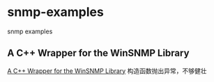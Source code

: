 # snmp-examples
snmp examples


## A C++ Wrapper for the WinSNMP Library

[A C++ Wrapper for the WinSNMP Library](https://www.codeproject.com/Articles/11661/A-C-Wrapper-for-the-WinSNMP-Library) 构造函数抛出异常，不够健壮